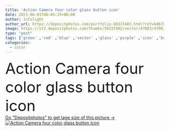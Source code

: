 ```yaml
---
title: 'Action Camera four color glass button icon'
date: 2021-06-01T06:45:35+00:00
author: Infolight
author_url: https://depositphotos.com/portfolio-50337402.html?ref=64678756
image: https://st2.depositphotos.com/thumbs/50337402/vector/47083/470835000/api_thumb_450.jpg?forcejpeg=true
type: "post"
tags: ['green' ,'red' ,'blue' ,'vector' ,'glass' ,'purple' ,'icon' ,'button' ,'electronics' ,'gradient' ,'logo' ,'eps' ,'premium' ,'video camera' ,'digital camera' ,'photo camera' ,'action camera' ]
categories: 
  - color
---
```

<div aling="center">
            <font size="60"> Action Camera four color glass button icon</font>   
</div>
<div>
    <a href='https://depositphotos.com/470835000/stock-illustration-action-camera-four-color-glass.html?ref=64678756' target=_blank > Go "Depositphotos" to get lage size of this picture ->
        <img href='https://depositphotos.com/470835000/stock-illustration-action-camera-four-color-glass.html?ref=64678756' src='https://st2.depositphotos.com/50337402/47083/v/950/depositphotos_470835000-stock-illustration-action-camera-four-color-glass.jpg?forcejpeg=true' alt='Action Camera four color glass button icon' >
    </a>
</div>
